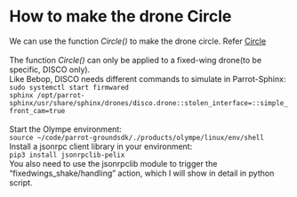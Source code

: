 How to make the drone Circle
=============================
We can use the function _Circle()_ to make the drone circle. Refer <a href="https://developer.parrot.com/docs/olympe/arsdkng_ardrone3_piloting.html?highlight=circle#olympe.messages.ardrone3.Piloting.Circle" rel="nofollow noopener">Circle</a>
<br>
<br> The function _Circle()_ can only be applied to a fixed-wing drone(to be specific, DISCO only).
<br> Like Bebop, DISCO needs different commands to simulate in Parrot-Sphinx:
<br>`sudo systemctl start firmwared`
<br>`sphinx /opt/parrot-sphinx/usr/share/sphinx/drones/disco.drone::stolen_interface=::simple_front_cam=true`
<br>
<br> Start the Olympe environment:
<br>`source ~/code/parrot-groundsdk/./products/olympe/linux/env/shell`
<br> Install a jsonrpc client library in your environment:
<br> `pip3 install jsonrpclib-pelix`
<br> You also need to use the jsonrpclib module to trigger the “fixedwings_shake/handling” action, which I will show in detail in python script.
